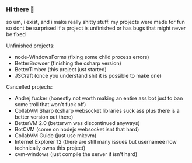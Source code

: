 ### Hi there 👋

<!--
**imightexist/imightexist** is a ✨ _special_ ✨ repository because its `README.md` (this file) appears on your GitHub profile.

Here are some ideas to get you started:

- 🔭 I’m currently working on ...
- 🌱 I’m currently learning ...
- 👯 I’m looking to collaborate on ...
- 🤔 I’m looking for help with ...
- 💬 Ask me about ...
- 📫 How to reach me: ...
- 😄 Pronouns: ...
- ⚡ Fun fact: ...
-->
so um, i exist, and i make really shitty stuff. my projects were made for fun so dont be surprised if a project is unfinished or has bugs that might never be fixed

Unfinished projects:
- node-WindowsForms (fixing some child process errors)
- BetterBrowser (finishing the csharp version)
- BetterTimber (this project just started)
- JSCraft (once you understand shit it is possible to make one)

Cancelled projects:
- Andrej fucker (honestly not worth making an entire ass bot just to ban some troll that won't fuck off)
- CollabVM Sharp (csharp websocket libraries suck ass plus there is a better version out there)
- BetterVM 2.0 (bettervm was discontinued anyways)
- BotCVM (come on nodejs websocket isnt that hard)
- CollabVM Guide (just use mkcvm)
- Internet Explorer 12 (there are still many issues but usernamee now technically owns this project)
- cvm-windows (just compile the server it isn't hard)
